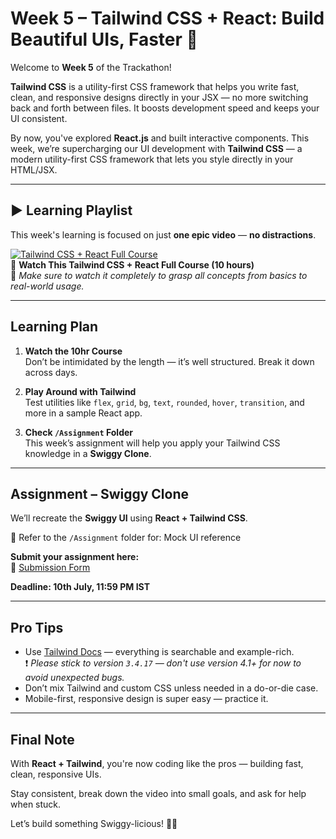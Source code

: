# Week 5 – Tailwind CSS + React: Build Beautiful UIs, Faster 🚀

Welcome to **Week 5** of the Trackathon!

**Tailwind CSS** is a utility-first CSS framework that helps you write fast, clean, and responsive designs directly in your JSX — no more switching back and forth between files. It boosts development speed and keeps your UI consistent.

By now, you've explored **React.js** and built interactive components. This week, we’re supercharging our UI development with **Tailwind CSS** — a modern utility-first CSS framework that lets you style directly in your HTML/JSX.

---

## ▶️ Learning Playlist

This week's learning is focused on just **one epic video** — **no distractions**.

[![Tailwind CSS + React Full Course](https://img.youtube.com/vi/6a8CNTk9yo4/hqdefault.jpg)](https://youtu.be/6a8CNTk9yo4?si=V5cQvBqdkfwYd5k8)  
🎥 **Watch This Tailwind CSS + React Full Course (10 hours)**  
📌 _Make sure to watch it completely to grasp all concepts from basics to real-world usage._

---

## Learning Plan

1. **Watch the 10hr Course**  
   Don’t be intimidated by the length — it’s well structured. Break it down across days.

2. **Play Around with Tailwind**  
   Test utilities like `flex`, `grid`, `bg`, `text`, `rounded`, `hover`, `transition`, and more in a sample React app.

3. **Check `/Assignment` Folder**  
   This week’s assignment will help you apply your Tailwind CSS knowledge in a **Swiggy Clone**.

---

## Assignment – Swiggy Clone

We’ll recreate the **Swiggy UI** using **React + Tailwind CSS**.

📁 Refer to the `/Assignment` folder for: Mock UI reference

**Submit your assignment here:**  
🔗 [Submission Form](https://forms.gle/u9iYJb9P7ryu3NjJ9)

**Deadline: 10th July, 11:59 PM IST**

---

## Pro Tips

- Use [Tailwind Docs](https://v3.tailwindcss.com/) — everything is searchable and example-rich.  
  ❗ _Please stick to version `3.4.17` — don't use version 4.1+ for now to avoid unexpected bugs._
- Don’t mix Tailwind and custom CSS unless needed in a do-or-die case.
- Mobile-first, responsive design is super easy — practice it.

---

## Final Note

With **React + Tailwind**, you're now coding like the pros — building fast, clean, responsive UIs.

Stay consistent, break down the video into small goals, and ask for help when stuck.

Let’s build something Swiggy-licious! 🍔🛵
